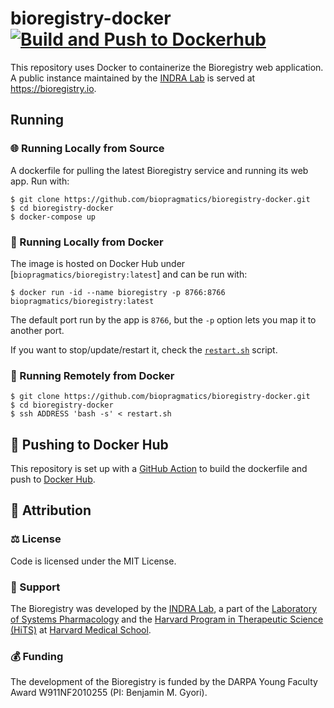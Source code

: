 # bioregistry-docker [![Build and Push to Dockerhub](https://github.com/biopragmatics/bioregistry-docker/actions/workflows/ci.yml/badge.svg)](https://github.com/biopragmatics/bioregistry-docker/actions/workflows/ci.yml)

This repository uses Docker to containerize the Bioregistry web application. A public instance
maintained by the [INDRA Lab](https://indralab.github.io) is served at https://bioregistry.io.

## Running

### 🌐 Running Locally from Source

A dockerfile for pulling the latest Bioregistry service and running its web app. Run with:

```shell
$ git clone https://github.com/biopragmatics/bioregistry-docker.git
$ cd bioregistry-docker
$ docker-compose up
```

### 🐋 Running Locally from Docker

The image is hosted on Docker Hub under [`biopragmatics/bioregistry:latest`] and can be run with:

```shell
$ docker run -id --name bioregistry -p 8766:8766 biopragmatics/bioregistry:latest
```

The default port run by the app is `8766`, but the `-p` option lets you map it to another port.

If you want to stop/update/restart it, check the [`restart.sh`](restart.sh) script.

### 🐋 Running Remotely from Docker

```shell
$ git clone https://github.com/biopragmatics/bioregistry-docker.git
$ cd bioregistry-docker
$ ssh ADDRESS 'bash -s' < restart.sh
```

## 📡 Pushing to Docker Hub

This repository is set up with
a [GitHub Action](https://github.com/biopragmatics/bioregistry-docker/actions/workflows/ci.yml)
to build the dockerfile and push
to [Docker Hub](https://hub.docker.com/repository/docker/biopragmatics/bioregistry).

## 👋 Attribution

### ⚖️ License

Code is licensed under the MIT License.

### 🎁 Support

The Bioregistry was developed by the [INDRA Lab](https://indralab.github.io), a part of the
[Laboratory of Systems Pharmacology](https://hits.harvard.edu/the-program/laboratory-of-systems-pharmacology/about/)
and the [Harvard Program in Therapeutic Science (HiTS)](https://hits.harvard.edu)
at [Harvard Medical School](https://hms.harvard.edu/).

### 💰 Funding

The development of the Bioregistry is funded by the DARPA Young Faculty Award W911NF2010255 (PI:
Benjamin M. Gyori).
